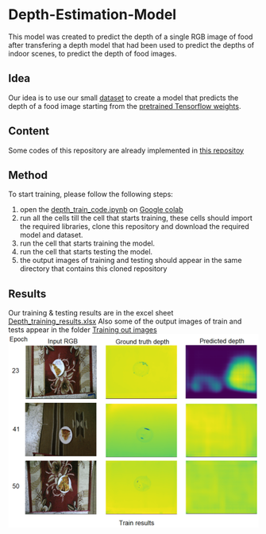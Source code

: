 # Depth-Estimation-Model
This model was created to predict the depth of a single RGB image of food after transfering a depth model that had been used to predict the depths of indoor scenes, to predict the depth of food images. 
## Idea
Our idea is to use our small [dataset](https://github.com/mhmedwagih1324/Dataset-Creation) to create a model that predicts the depth of a food image starting from the [pretrained Tensorflow weights](http://campar.in.tum.de/files/rupprecht/depthpred/NYU_ResNet-UpProj.npy).

## Content
Some codes of this repository are already implemented in [this repositoy](https://github.com/XPFly1989/FCRN)
## Method
To start training, please follow the following steps:

1. open the [depth_train_code.ipynb](https://github.com/mhmedwagih1324/Depth-Estimation-Model/blob/master/Depth_train_code.ipynb) on [Google colab](https://colab.research.google.com/)
2. run all the cells till the cell that starts training, these cells should import the required libraries, clone this repository and download the required model and dataset.
3. run the cell that starts training the model.
4. run the cell that starts testing the model.
5. the output images of training and testing should appear in the same directory that contains this cloned repository

## Results
Our training & testing results are in the excel sheet [Depth_training_results.xlsx](https://github.com/mhmedwagih1324/Depth-Estimation-Model/blob/master/Depth_training_results.xlsx)
Also some of the output images of train and tests appear in the folder [Training out images](https://github.com/mhmedwagih1324/Depth-Estimation-Model/tree/master/Training%20out%20images)
![train results](train%20results.png)
